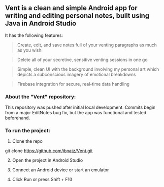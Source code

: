 ## Vent is a clean and simple Android app for writing and editing personal notes, built using Java in Android Studio

It has the following features:

> Create, edit, and save notes full of your venting paragraphs as much as you wish

> Delete all of your secretive, sensitive venting sessions in one go

> Simple, clean UI with the background involving my personal art which depicts a subconscious imagery of emotional breakdowns

> Firebase integration for secure, real-time data handling




### About the "Vent" repository:

This repository was pushed after initial local development. Commits begin from a major EditNotes bug fix, but the app was functional and tested beforehand.





### To run the project:

1. Clone the repo

git clone https://github.com/ibnatz/Vent.git

2. Open the project in Android Studio

3. Connect an Android device or start an emulator

4. Click Run or press Shift + F10
